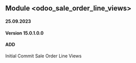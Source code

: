 ## Module <odoo_sale_order_line_views>

#### 25.09.2023
#### Version 15.0.1.0.0
#### ADD
Initial Commit Sale Order Line Views
